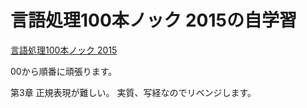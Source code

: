 # 言語処理100本ノック 2015の自学習
[言語処理100本ノック 2015](http://www.cl.ecei.tohoku.ac.jp/nlp100/)

00から順番に頑張ります。

第3章 正規表現が難しい。
実質、写経なのでリベンジします。
